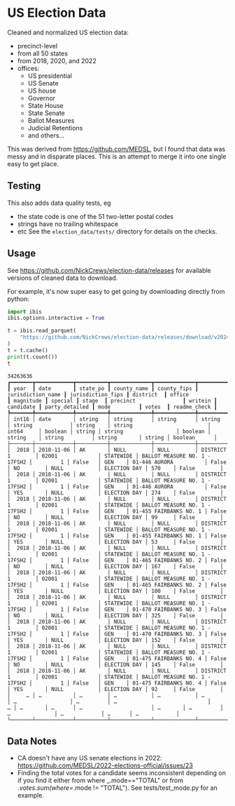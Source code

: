 # US Election Data

Cleaned and normalized US election data:
- precinct-level
- from all 50 states
- from 2018, 2020, and 2022
- offices:
  - US presidential
  - US Senate
  - US house
  - Governor
  - State House
  - State Senate
  - Ballot Measures
  - Judicial Retentions
  - and others...

This was derived from https://github.com/MEDSL, but I found that
data was messy and in disparate places. This is an attempt
to merge it into one single easy to get place.

## Testing

This also adds data quality tests, eg
- the state code is one of the 51 two-letter postal codes
- strings have no trailing whitespace
- etc
See the `election_data/tests/` directory for details on the checks.

## Usage

See https://github.com/NickCrews/election-data/releases for
available versions of cleaned data to download.

For example, it's now super easy to get going by downloading directly from python:

```python
import ibis
ibis.options.interactive = True

t = ibis.read_parquet(
    "https://github.com/NickCrews/election-data/releases/download/v2024-04-25_0/cleaned.parquet"
)
t = t.cache()
print(t.count())
t
```

```
34263636
┏━━━━━━━┳━━━━━━━━━━━━┳━━━━━━━━━━┳━━━━━━━━━━━━━┳━━━━━━━━━━━━━┳━━━━━━━━━━━━━━━━━━━┳━━━━━━━━━━━━━━━━━━━┳━━━━━━━━━━━┳━━━━━━━━━━━━━━━━━━━━━━━━━━━━━━━┳━━━━━━━━━━━┳━━━━━━━━━┳━━━━━━━━┳━━━━━━━━━━━━━━━━━━━━━━━━┳━━━━━━━━━┳━━━━━━━━━━━┳━━━━━━━━━━━━━━━━┳━━━━━━━━━━━━━━┳━━━━━━━━┳━━━━━━━━━━━━━━┓
┃ year  ┃ date       ┃ state_po ┃ county_name ┃ county_fips ┃ jurisdiction_name ┃ jurisdiction_fips ┃ district  ┃ office                        ┃ magnitude ┃ special ┃ stage  ┃ precinct               ┃ writein ┃ candidate ┃ party_detailed ┃ mode         ┃ votes  ┃ readme_check ┃
┡━━━━━━━╇━━━━━━━━━━━━╇━━━━━━━━━━╇━━━━━━━━━━━━━╇━━━━━━━━━━━━━╇━━━━━━━━━━━━━━━━━━━╇━━━━━━━━━━━━━━━━━━━╇━━━━━━━━━━━╇━━━━━━━━━━━━━━━━━━━━━━━━━━━━━━━╇━━━━━━━━━━━╇━━━━━━━━━╇━━━━━━━━╇━━━━━━━━━━━━━━━━━━━━━━━━╇━━━━━━━━━╇━━━━━━━━━━━╇━━━━━━━━━━━━━━━━╇━━━━━━━━━━━━━━╇━━━━━━━━╇━━━━━━━━━━━━━━┩
│ int16 │ date       │ string   │ string      │ string      │ string            │ string            │ string    │ string                        │ int64     │ boolean │ string │ string                 │ boolean │ string    │ string         │ string       │ string │ boolean      │
├───────┼────────────┼──────────┼─────────────┼─────────────┼───────────────────┼───────────────────┼───────────┼───────────────────────────────┼───────────┼─────────┼────────┼────────────────────────┼─────────┼───────────┼────────────────┼──────────────┼────────┼──────────────┤
│  2018 │ 2018-11-06 │ AK       │ NULL        │ NULL        │ DISTRICT 1        │ 02001             │ STATEWIDE │ BALLOT MEASURE NO. 1 - 17FSH2 │         1 │ False   │ GEN    │ 01-446 AURORA          │ False   │ NO        │ NULL           │ ELECTION DAY │ 570    │ False        │
│  2018 │ 2018-11-06 │ AK       │ NULL        │ NULL        │ DISTRICT 1        │ 02001             │ STATEWIDE │ BALLOT MEASURE NO. 1 - 17FSH2 │         1 │ False   │ GEN    │ 01-446 AURORA          │ False   │ YES       │ NULL           │ ELECTION DAY │ 274    │ False        │
│  2018 │ 2018-11-06 │ AK       │ NULL        │ NULL        │ DISTRICT 1        │ 02001             │ STATEWIDE │ BALLOT MEASURE NO. 1 - 17FSH2 │         1 │ False   │ GEN    │ 01-455 FAIRBANKS NO. 1 │ False   │ NO        │ NULL           │ ELECTION DAY │ 99     │ False        │
│  2018 │ 2018-11-06 │ AK       │ NULL        │ NULL        │ DISTRICT 1        │ 02001             │ STATEWIDE │ BALLOT MEASURE NO. 1 - 17FSH2 │         1 │ False   │ GEN    │ 01-455 FAIRBANKS NO. 1 │ False   │ YES       │ NULL           │ ELECTION DAY │ 53     │ False        │
│  2018 │ 2018-11-06 │ AK       │ NULL        │ NULL        │ DISTRICT 1        │ 02001             │ STATEWIDE │ BALLOT MEASURE NO. 1 - 17FSH2 │         1 │ False   │ GEN    │ 01-465 FAIRBANKS NO. 2 │ False   │ NO        │ NULL           │ ELECTION DAY │ 167    │ False        │
│  2018 │ 2018-11-06 │ AK       │ NULL        │ NULL        │ DISTRICT 1        │ 02001             │ STATEWIDE │ BALLOT MEASURE NO. 1 - 17FSH2 │         1 │ False   │ GEN    │ 01-465 FAIRBANKS NO. 2 │ False   │ YES       │ NULL           │ ELECTION DAY │ 100    │ False        │
│  2018 │ 2018-11-06 │ AK       │ NULL        │ NULL        │ DISTRICT 1        │ 02001             │ STATEWIDE │ BALLOT MEASURE NO. 1 - 17FSH2 │         1 │ False   │ GEN    │ 01-470 FAIRBANKS NO. 3 │ False   │ NO        │ NULL           │ ELECTION DAY │ 325    │ False        │
│  2018 │ 2018-11-06 │ AK       │ NULL        │ NULL        │ DISTRICT 1        │ 02001             │ STATEWIDE │ BALLOT MEASURE NO. 1 - 17FSH2 │         1 │ False   │ GEN    │ 01-470 FAIRBANKS NO. 3 │ False   │ YES       │ NULL           │ ELECTION DAY │ 152    │ False        │
│  2018 │ 2018-11-06 │ AK       │ NULL        │ NULL        │ DISTRICT 1        │ 02001             │ STATEWIDE │ BALLOT MEASURE NO. 1 - 17FSH2 │         1 │ False   │ GEN    │ 01-475 FAIRBANKS NO. 4 │ False   │ NO        │ NULL           │ ELECTION DAY │ 145    │ False        │
│  2018 │ 2018-11-06 │ AK       │ NULL        │ NULL        │ DISTRICT 1        │ 02001             │ STATEWIDE │ BALLOT MEASURE NO. 1 - 17FSH2 │         1 │ False   │ GEN    │ 01-475 FAIRBANKS NO. 4 │ False   │ YES       │ NULL           │ ELECTION DAY │ 92     │ False        │
│     … │ …          │ …        │ …           │ …           │ …                 │ …                 │ …         │ …                             │         … │ …       │ …      │ …                      │ …       │ …         │ …              │ …            │ …      │ …            │
└───────┴────────────┴──────────┴─────────────┴─────────────┴───────────────────┴───────────────────┴───────────┴───────────────────────────────┴───────────┴─────────┴────────┴────────────────────────┴─────────┴───────────┴────────────────┴──────────────┴────────┴──────────────┘
```

## Data Notes

- CA doesn't have any US senate elections in 2022: https://github.com/MEDSL/2022-elections-official/issues/23
- Finding the total votes for a candidate seems inconsistent depending on if you
  find it either from where _.mode=="TOTAL" or from _.votes.sum(where=_.mode != "TOTAL").
  See tests/test_mode.py for an example.